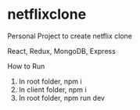 # netflixclone

Personal Project to create netflix clone

React, Redux, MongoDB, Express

How to Run

1. In root folder, npm i
2. In client folder, npm i
3. In root folder, npm run dev
